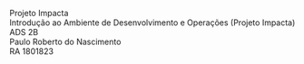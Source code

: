 Projeto Impacta <br>
Introdução ao Ambiente de Desenvolvimento e Operações (Projeto Impacta) <br>
ADS 2B <br>
Paulo Roberto do Nascimento<br>
RA 1801823<br>
